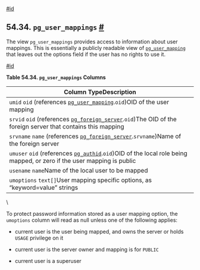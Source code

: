 [#id](#VIEW-PG-USER-MAPPINGS)

## 54.34. `pg_user_mappings` [#](#VIEW-PG-USER-MAPPINGS)



The view `pg_user_mappings` provides access to information about user mappings. This is essentially a publicly readable view of [`pg_user_mapping`](catalog-pg-user-mapping) that leaves out the options field if the user has no rights to use it.

[#id](#id-1.10.5.38.4)

**Table 54.34. `pg_user_mappings` Columns**

| Column TypeDescription                                                                                                                           |
| ------------------------------------------------------------------------------------------------------------------------------------------------ |
| `umid` `oid` (references [`pg_user_mapping`](catalog-pg-user-mapping).`oid`)OID of the user mapping                                         |
| `srvid` `oid` (references [`pg_foreign_server`](catalog-pg-foreign-server).`oid`)The OID of the foreign server that contains this mapping   |
| `srvname` `name` (references [`pg_foreign_server`](catalog-pg-foreign-server).`srvname`)Name of the foreign server                          |
| `umuser` `oid` (references [`pg_authid`](catalog-pg-authid).`oid`)OID of the local role being mapped, or zero if the user mapping is public |
| `usename` `name`Name of the local user to be mapped                                                                                              |
| `umoptions` `text[]`User mapping specific options, as “keyword=value” strings                                                                    |

\


To protect password information stored as a user mapping option, the `umoptions` column will read as null unless one of the following applies:

* current user is the user being mapped, and owns the server or holds `USAGE` privilege on it

* current user is the server owner and mapping is for `PUBLIC`

* current user is a superuser